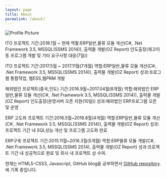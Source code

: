 ```yaml
---
layout: page
title: About
permalink: /about/
---
```


<img src="{{ site.baseurl }}/assets/KimYongjun.jpg" title="Profile Picture" class="profile">

ITO 프로젝트
기간:2018.1월 ~ 현재
역활:ERP일반,물류 모듈 개선(C#, .Net Framework 3.5, MSSQL(SSMS 2014)), 출력물 개발(OZ Report)
    인도출장(재고이동 프로그램 개발 및 기타 요구사항 대응(7일))

ITO 프로젝트
기간:2017.5월 ~ 2017.11월(7개월)
역할:ERP일반,물류 모듈 개선(C#, .Net Framework 3.5, MSSQL(SSMS 2014)), 출력물 개발(OZ Report)
성과:프로그램 통합작업, 웹ESS,웹PRM 개발

해외법인 프로젝트(중국,인도)
기간:2016.9월~2017.04월(8개월)
역할:해외법인 ERP일반,물류 모듈 개선(C#, .Net Framework 3.5, MSSQL(SSMS 2014)), 출력물 개발(OZ Report)
    인도출장(운영서버 오픈 지원(10일))
성과:해외법인 ERP프로그램 오픈 및 운영

ERP 고도화 프로젝트
기간:2016.5월~2016.8월(4개월)
역할:ERP일반,물류 모듈 개선(C#, .Net Framework 3.5, MSSQL(SSMS 2014)), 출력물 개발(OZ Report)
성과:프로젝트 기간 내 SQL성능 개선 및 프로그램 고도화 완료

ERP구축 프로젝트
기간:2015.11월~2016.3월(5개월)
역할:ERP물류 모듈 개발(C#, .Net Framework 3.5, MSSQL(SSMS 2014), 출력물 개발(OZ Report)
성과:프로젝트 기간 내 성공적으로 완료 및 회사 내 프로젝트 상 수여.

현재는 HTML5-CSS3, Javascript, GitHub blog을 공부하면서 [GitHub repository](https://github.com/KimYongjun413).에 기록 중입니다.

[centrarium]: https://github.com/bencentra/centrarium
[bencentra]: http://bencentra.com
[jekyll]: https://github.com/jekyll/jekyll
